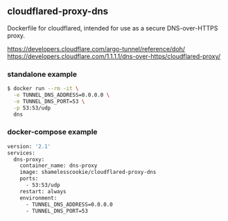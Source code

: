 ## cloudflared-proxy-dns

Dockerfile for cloudflared, intended for use as a secure DNS-over-HTTPS proxy.

https://developers.cloudflare.com/argo-tunnel/reference/doh/
https://developers.cloudflare.com/1.1.1.1/dns-over-https/cloudflared-proxy/

### standalone example

```bash
$ docker run --rm -it \
  -e TUNNEL_DNS_ADDRESS=0.0.0.0 \
  -e TUNNEL_DNS_PORT=53 \
  -p 53:53/udp
  dns
```

### docker-compose example

```bash
version: '2.1'
services:
  dns-proxy:
    container_name: dns-proxy
    image: shamelesscookie/cloudflared-proxy-dns
    ports:
      - 53:53/udp
    restart: always
    environment:
      - TUNNEL_DNS_ADDRESS=0.0.0.0  
      - TUNNEL_DNS_PORT=53
```